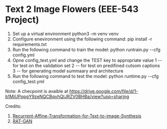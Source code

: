 # Text 2 Image Flowers (EEE-543 Project)

1) Set up a virtual environment
    python3 -m venv venv
1) Configure enevironment using the following command:
    pip install -r requirements.txt
3) Run the following command to train the model:
    python runtrain.py --cfg config.yml
4) Opne config_test.yml and change the TEST key to appropriate value
   1 -- for test on the validation set
   2 -- for test on predifined cutsom captions
   3 -- for generating model summaary and architecture
5) Run the following command to test the model:
    python runtime.py --cfg config_test.yml
    
Note: A checpoint is avaible at https://drive.google.com/file/d/1-b1MiUPppgY9zeNQCBqvhQIJRZV0BHBa/view?usp=sharing

Credits:
1) [Recurrent-Affine-Transformation-for-Text-to-image-Synthesis](https://arxiv.org/abs/2204.10482)
2) [RAT-GAN](https://github.com/senmaoy/Recurrent-Affine-Transformation-for-Text-to-image-Synthesis)

